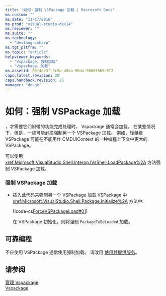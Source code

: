 ```yaml
---
title: "如何：强制 VSPackage 加载 | Microsoft Docs"
ms.custom: ""
ms.date: "11/17/2016"
ms.prod: "visual-studio-dev14"
ms.reviewer: ""
ms.suite: ""
ms.technology: 
  - "devlang-csharp"
ms.tgt_pltfrm: ""
ms.topic: "article"
helpviewer_keywords: 
  - "Vspackage，强制加载"
  - "Vspackage，加载"
ms.assetid: 05f4dc3f-3c9a-45ea-96da-986553b5c5f2
caps.latest.revision: 20
caps.handback.revision: 20
manager: "douge"
---
```

# 如何：强制 VSPackage 加载
，才需要它们附带的功能完成处理时， Vspackage 通常会加载。  在某些情况下，但是，一些可能必须强制另一个 VSPackage 加载。  例如，轻量级 VSPackage 可能在不能用作 CMDUIContext 的一种编程上下文中更大的 VSPackage。  
  
 可以使用 <xref:Microsoft.VisualStudio.Shell.Interop.IVsShell.LoadPackage%2A> 方法强制 VSPackage 加载。  
  
### 强制 VSPackage 加载  
  
-   插入此代码来强制另一个 VSPackage 加载 VSPackage 中 <xref:Microsoft.VisualStudio.Shell.Package.Initialize%2A> 方法中:  
  
     [!code-cs[ForceVSPackageLoad#01](../misc/codesnippet/CSharp/how-to-force-a-vspackage-to-load_1.cs)]  
  
     在 VSPackage 初始化，则将强制 `PackageToBeLoaded` 加载。  
  
## 可靠编程  
 不应使用 VSPackage 通信使用强制加载。  请改用 [使用并提供服务](../extensibility/using-and-providing-services.md)。  
  
## 请参阅  
 [管理 Vspackage](../extensibility/managing-vspackages.md)   
 [Vspackage](../extensibility/internals/vspackages.md)